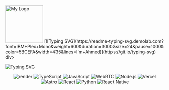 <div>
<img src="https://raw.githubusercontent.com/medy17/medy17/readme-assets/AA.jpg" alt="My Logo" width="120" />
[![Typing SVG](https://readme-typing-svg.demolab.com?font=IBM+Plex+Mono&weight=600&duration=3000&size=24&pause=1000&color=5BCEFA&width=435&lines=I'm+Ahmed)](https://git.io/typing-svg)
</div>div>

[![Typing SVG](https://readme-typing-svg.demolab.com?font=IBM+Plex+Mono&weight=600&duration=3000&pause=1000&color=F5A9B8&width=435&lines=My+Stack)](https://git.io/typing-svg)
<div align="center">
  <img src="https://img.shields.io/badge/Render-46E3B7?style=for-the-badge&logo=render&logoColor=white" alt="render"/>
  <img src="https://img.shields.io/badge/TypeScript-3178C6?style=for-the-badge&logo=typescript&logoColor=white" alt="TypeScript"/>
  <img src="https://img.shields.io/badge/JavaScript-F7DF1E?style=for-the-badge&logo=javascript&logoColor=black" alt="JavaScript"/>
  <img src="https://img.shields.io/badge/WebRTC-333333?style=for-the-badge&logo=webrtc&logoColor=white" alt="WebRTC"/>
  <img src="https://img.shields.io/badge/Node.js-339933?style=for-the-badge&logo=nodedotjs&logoColor=white" alt="Node.js"/>
  <img src="https://img.shields.io/badge/Vercel-000000?style=for-the-badge&logo=vercel&logoColor=white" alt="Vercel"/>
  <img src="https://img.shields.io/badge/Astro-FF5D01?style=for-the-badge&logo=astro&logoColor=white" alt="Astro"/>
  <img src="https://img.shields.io/badge/React-20232A?style=for-the-badge&logo=react&logoColor=61DAFB" alt="React"/>
  <img src="https://img.shields.io/badge/Python-3776AB?style=for-the-badge&logo=python&logoColor=white" alt="Python"/>
  <img src="https://img.shields.io/badge/React_Native-20232A?style=for-the-badge&logo=react&logoColor=61DAFB" alt="React Native"/>
</div>
